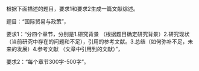 根据下面描述的题目，要求1和要求2生成一篇文献综述。

题目：“国际贸易与政策”，

要求1：“分四个章节，分别是1.研究背景 （根据题目确定研究背景）2.研究现状 （当前研究中存在的问题和不足），引用的参考文献。3.总结（如何弥补不足，未来的发展）4.参考文献 （文章中引用到的文献）”，

要求2：“每个章节300字-500字”。
